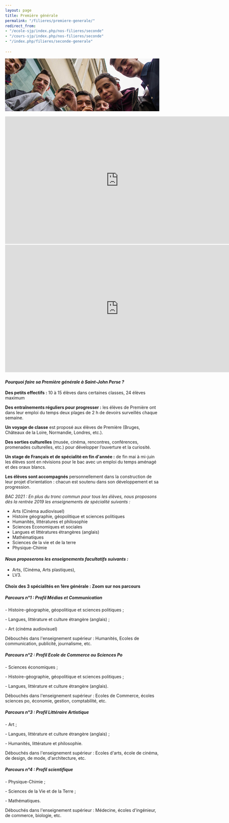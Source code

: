 ```yaml
---
layout: page
title: Première générale
permalink: "/filieres/premiere-generale/"
redirect_from:
- "/ecole-sjp/index.php/nos-filieres/seconde"
- "/cours-sjp/index.php/nos-filieres/seconde"
- "/index.php/filieres/seconde-generale"

---
```

![Seconde Générale - École Saint John Perse](/images/groupe-secondes.jpg)

<iframe width="740" height="416" src="https://www.youtube-nocookie.com/embed/_GEvvb_4Hjg?controls=0" frameborder="0" allow="accelerometer; autoplay; encrypted-media; gyroscope; picture-in-picture" allowfullscreen></iframe>

<iframe width="740" height="416" src="https://www.youtube-nocookie.com/embed/h63L_MjrlT8?controls=0" frameborder="0" allow="accelerometer; autoplay; encrypted-media; gyroscope; picture-in-picture" allowfullscreen></iframe>

#### **_Pourquoi faire sa Première générale à Saint-John Perse ?_**

**Des petits effectifs :** 10 à 15 élèves dans certaines classes, 24 élèves maximum

**Des entraînements réguliers pour progresser :** les élèves de Première ont dans leur emploi du temps deux plages de 2 h de devoirs surveillés chaque semaine.

**Un voyage de classe** est proposé aux élèves de Première (Bruges, Châteaux de la Loire, Normandie, Londres, etc.).

**Des sorties culturelles** (musée, cinéma, rencontres, conférences, promenades culturelles, etc.) pour développer l’ouverture et la curiosité.

**Un stage de Français et de spécialité en fin d'année :** de fin mai à mi-juin les élèves sont en révisions pour le bac avec un emploi du temps aménagé et des oraux blancs.

**Les élèves sont accompagnés** personnellement dans la construction de leur projet d’orientation : chacun est soutenu dans son développement et sa progression.

_BAC 2021 : En plus du tronc commun pour tous les élèves, nous proposons dès la rentrée 2019 les enseignements de spécialité suivants :_

* Arts (Cinéma audiovisuel)
* Histoire géographie, géopolitique et sciences politiques
* Humanités, littératures et philosophie
* Sciences Economiques et sociales
* Langues et littératures étrangères (anglais)
* Mathématiques
* Sciences de la vie et de la terre
* Physique-Chimie

#### _Nous proposerons les enseignements facultatifs suivants :_

* Arts, (Cinéma, Arts plastiques),
* LV3.

#### Choix des 3 spécialités en 1ère générale : Zoom sur nos parcours

##### Parcours n°1 : Profil Médias et Communication

\- Histoire-géographie, géopolitique et sciences politiques ;

\- Langues, littérature et culture étrangère (anglais) ;

\- Art (cinéma audiovisuel)

Débouchés dans l'enseignement supérieur : Humanités, Ecoles de communication, publicité, journalisme, etc.

##### Parcours n°2 : Profil Ecole de Commerce ou Sciences Po

\- Sciences économiques ;

\- Histoire-géographie, géopolitique et sciences politiques ;

\- Langues, littérature et culture étrangère (anglais).

Débouchés dans l'enseignement supérieur : Ecoles de Commerce, écoles sciences po, économie, gestion, comptabilité, etc.

##### Parcours n°3 : Profil Littéraire Artistique

\- Art ;

\- Langues, littérature et culture étrangère (anglais) ;

\- Humanités, littérature et philosophie.

Débouchés dans l'enseignement supérieur : Ecoles d'arts, école de cinéma, de design, de mode, d'architecture, etc.

##### Parcours n°4 : Profil scientifique

\- Physique-Chimie ;

\- Sciences de la Vie et de la Terre ;

\- Mathématiques.

Débouchés dans l'enseignement supérieur : Médecine, écoles d'ingénieur, de commerce, biologie, etc.